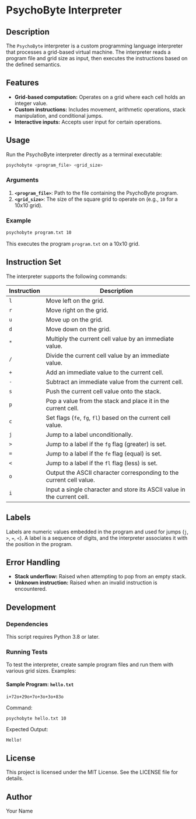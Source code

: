 # PsychoByte Interpreter

## Description
The `PsychoByte` interpreter is a custom programming language interpreter that processes a grid-based virtual machine. The interpreter reads a program file and grid size as input, then executes the instructions based on the defined semantics. 

## Features
- **Grid-based computation:** Operates on a grid where each cell holds an integer value.
- **Custom instructions:** Includes movement, arithmetic operations, stack manipulation, and conditional jumps.
- **Interactive inputs:** Accepts user input for certain operations.

## Usage
Run the PsychoByte interpreter directly as a terminal executable:

```bash
psychobyte <program_file> <grid_size>
```

### Arguments
1. **`<program_file>`**: Path to the file containing the PsychoByte program.
2. **`<grid_size>`**: The size of the square grid to operate on (e.g., `10` for a 10x10 grid).

### Example
```bash
psychobyte program.txt 10
```

This executes the program `program.txt` on a 10x10 grid.

## Instruction Set
The interpreter supports the following commands:

| Instruction | Description                                                                 |
|-------------|-----------------------------------------------------------------------------|
| `l`         | Move left on the grid.                                                    |
| `r`         | Move right on the grid.                                                   |
| `u`         | Move up on the grid.                                                      |
| `d`         | Move down on the grid.                                                    |
| `*`         | Multiply the current cell value by an immediate value.                    |
| `/`         | Divide the current cell value by an immediate value.                      |
| `+`         | Add an immediate value to the current cell.                                |
| `-`         | Subtract an immediate value from the current cell.                        |
| `s`         | Push the current cell value onto the stack.                                |
| `p`         | Pop a value from the stack and place it in the current cell.               |
| `c`         | Set flags (`fe`, `fg`, `fl`) based on the current cell value.              |
| `j`         | Jump to a label unconditionally.                                           |
| `>`         | Jump to a label if the `fg` flag (greater) is set.                         |
| `=`         | Jump to a label if the `fe` flag (equal) is set.                           |
| `<`         | Jump to a label if the `fl` flag (less) is set.                            |
| `o`         | Output the ASCII character corresponding to the current cell value.        |
| `i`         | Input a single character and store its ASCII value in the current cell.    |

## Labels
Labels are numeric values embedded in the program and used for jumps (`j`, `>`, `=`, `<`). A label is a sequence of digits, and the interpreter associates it with the position in the program.

## Error Handling
- **Stack underflow:** Raised when attempting to pop from an empty stack.
- **Unknown instruction:** Raised when an invalid instruction is encountered.

## Development
### Dependencies
This script requires Python 3.8 or later.

### Running Tests
To test the interpreter, create sample program files and run them with various grid sizes. Examples:

#### Sample Program: `hello.txt`
```
i+72o+29o+7o+3o+3o+83o
```
Command:
```bash
psychobyte hello.txt 10
```
Expected Output:
```
Hello!
```

## License
This project is licensed under the MIT License. See the LICENSE file for details.

## Author
Your Name

